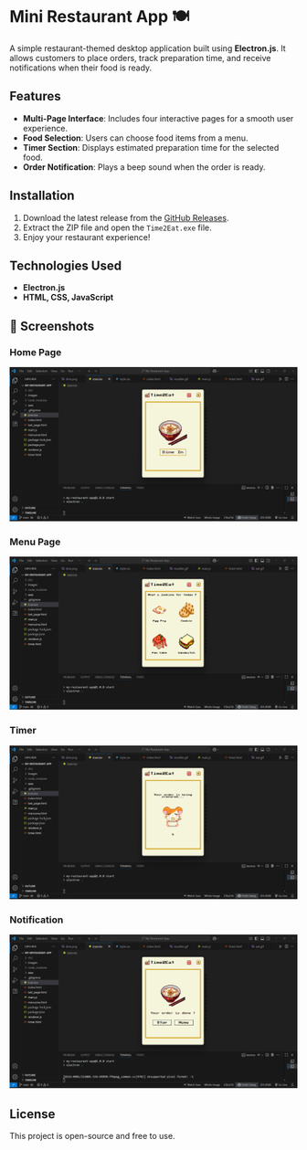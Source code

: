 # Mini Restaurant App 🍽️  

A simple restaurant-themed desktop application built using **Electron.js**. It allows customers to place orders, track preparation time, and receive notifications when their food is ready.  

## Features  
- **Multi-Page Interface**: Includes four interactive pages for a smooth user experience.  
- **Food Selection**: Users can choose food items from a menu.  
- **Timer Section**: Displays estimated preparation time for the selected food.  
- **Order Notification**: Plays a beep sound when the order is ready.  

## Installation  
1. Download the latest release from the [GitHub Releases](https://github.com/Sherin-Jebamalar-M/My-Restaurant-App/releases).  
2. Extract the ZIP file and open the `Time2Eat.exe` file.  
3. Enjoy your restaurant experience!  

## Technologies Used  
- **Electron.js**  
- **HTML, CSS, JavaScript**

## 📸 Screenshots

### Home Page
![Home Page](./images/Screenshot4.png)

### Menu Page
![Menu Page](./images/Screenshot3.png)

### Timer 
![Home Page](./images/Screenshot2.png)

### Notification
![Menu Page](./images/Screenshot1.png)


## License  
This project is open-source and free to use.  
